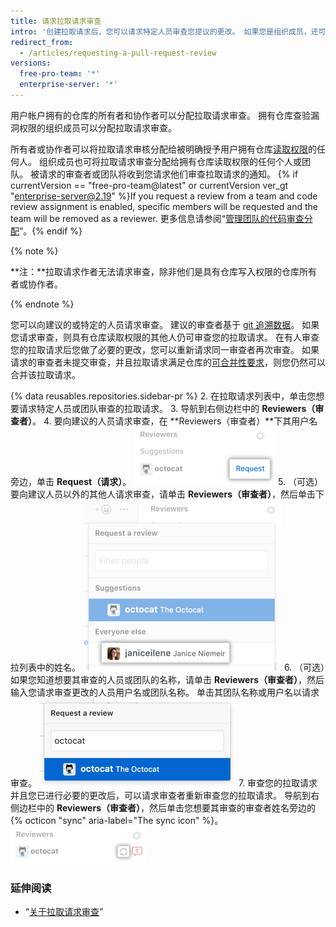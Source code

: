 ```yaml
---
title: 请求拉取请求审查
intro: '创建拉取请求后，您可以请求特定人员审查您提议的更改。 如果您是组织成员，还可以请求特定团队审查您的更改。'
redirect_from:
  - /articles/requesting-a-pull-request-review
versions:
  free-pro-team: '*'
  enterprise-server: '*'
---
```


用户帐户拥有的仓库的所有者和协作者可以分配拉取请求审查。 拥有仓库查验漏洞权限的组织成员可以分配拉取请求审查。

所有者或协作者可以将拉取请求审核分配给被明确授予用户拥有仓库[读取权限](/articles/access-permissions-on-github)的任何人。 组织成员也可将拉取请求审查分配给拥有仓库读取权限的任何个人或团队。 被请求的审查者或团队将收到您请求他们审查拉取请求的通知。 {% if currentVersion == "free-pro-team@latest" or currentVersion ver_gt "enterprise-server@2.19" %}If you request a review from a team and code review assignment is enabled, specific members will be requested and the team will be removed as a reviewer. 更多信息请参阅“[管理团队的代码审查分配](/github/setting-up-and-managing-organizations-and-teams/managing-code-review-assignment-for-your-team)”。{% endif %}

{% note %}

**注：**拉取请求作者无法请求审查，除非他们是具有仓库写入权限的仓库所有者或协作者。

{% endnote %}

您可以向建议的或特定的人员请求审查。 建议的审查者基于 [git 追溯数据](/articles/tracking-changes-in-a-file/)。 如果您请求审查，则具有仓库读取权限的其他人仍可审查您的拉取请求。 在有人审查您的拉取请求后您做了必要的更改，您可以重新请求同一审查者再次审查。 如果请求的审查者未提交审查，并且拉取请求满足仓库的[可合并性要求](/articles/defining-the-mergeability-of-pull-requests)，则您仍然可以合并该拉取请求。

{% data reusables.repositories.sidebar-pr %}
2. 在拉取请求列表中，单击您想要请求特定人员或团队审查的拉取请求。
3. 导航到右侧边栏中的 **Reviewers（审查者）**。
4. 要向建议的人员请求审查，在 **Reviewers（审查者）**下其用户名旁边，单击 **Request（请求）**。 ![右侧边栏中的审查者请求图标](/assets/images/help/pull_requests/request-suggested-review.png)
5. （可选）要向建议人员以外的其他人请求审查，请单击 **Reviewers（审查者）**，然后单击下拉列表中的姓名。 ![右侧边栏中的审查者齿轮图标](/assets/images/help/pull_requests/request-a-review-not-suggested.png)
6. （可选）如果您知道想要其审查的人员或团队的名称，请单击 **Reviewers（审查者）**，然后输入您请求审查更改的人员用户名或团队名称。 单击其团队名称或用户名以请求审查。 ![用于输入审查者用户名的字段和带审查者姓名的下拉菜单](/assets/images/help/pull_requests/choose-pull-request-reviewer.png)
7. 审查您的拉取请求并且您已进行必要的更改后，可以请求审查者重新审查您的拉取请求。 导航到右侧边栏中的 **Reviewers（审查者）**，然后单击您想要其审查的审查者姓名旁边的 {% octicon "sync" aria-label="The sync icon" %}。 ![重新审查右侧边栏中的同步图标](/assets/images/help/pull_requests/request-re-review.png)

### 延伸阅读

- “[关于拉取请求审查](/articles/about-pull-request-reviews)”
